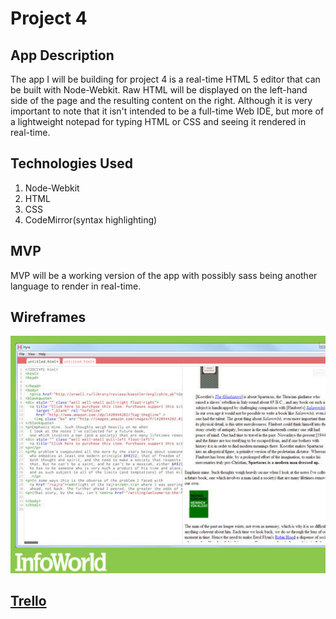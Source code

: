 # Project 4

## App Description
  The app I will be building for project 4 is a real-time HTML 5 editor that can be built with Node-Webkit. Raw HTML will be displayed on the left-hand side of the page and the resulting content on the right. Although it is very important to note that it isn't intended to be a full-time Web IDE, but more of a lightweight notepad for typing HTML or CSS and seeing it rendered in real-time.
## Technologies Used
  1. Node-Webkit
  2. HTML
  3. CSS
  4. CodeMirror(syntax highlighting)
## MVP
  MVP will be a working version of the app with possibly sass being another language to render in real-time.
## Wireframes
 ![](./assets/wire.jpg)

## [Trello](https://trello.com/b/fFPoNIlT/project-4)
